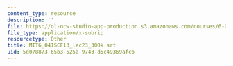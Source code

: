 ```yaml
---
content_type: resource
description: ''
file: https://ol-ocw-studio-app-production.s3.amazonaws.com/courses/6-041sc-probabilistic-systems-analysis-and-applied-probability-fall-2013/5d07887365b3525a9743d5c49369afcb_MIT6_041SCF13_lec23_300k.vtt
file_type: application/x-subrip
resourcetype: Other
title: MIT6_041SCF13_lec23_300k.srt
uid: 5d078873-65b3-525a-9743-d5c49369afcb
---
```

